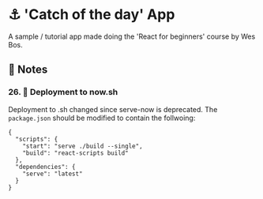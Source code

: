 # ⚓ 'Catch of the day' App
A sample / tutorial app made doing the 'React for beginners' course by Wes Bos.

## 📝 Notes

### 26. 🚀 Deployment to now.sh
Deployment to .sh changed since serve-now is deprecated. The `package.json` should be modified to contain the follwoing:

```
{
  "scripts": {
    "start": "serve ./build --single",
    "build": "react-scripts build"
  },
  "dependencies": {
    "serve": "latest"
  }
}
```